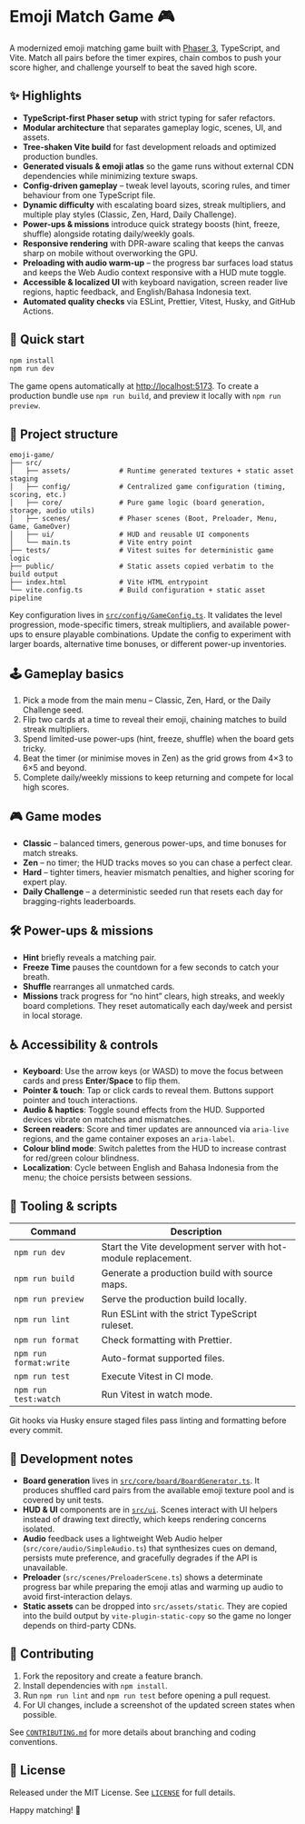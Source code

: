 # Emoji Match Game 🎮

A modernized emoji matching game built with [Phaser 3](https://phaser.io/), TypeScript, and Vite. Match all pairs before the timer expires, chain combos to push your score higher, and challenge yourself to beat the saved high score.

## ✨ Highlights

- **TypeScript-first Phaser setup** with strict typing for safer refactors.
- **Modular architecture** that separates gameplay logic, scenes, UI, and assets.
- **Tree-shaken Vite build** for fast development reloads and optimized production bundles.
- **Generated visuals & emoji atlas** so the game runs without external CDN dependencies while minimizing texture swaps.
- **Config-driven gameplay** – tweak level layouts, scoring rules, and timer behaviour from one TypeScript file.
- **Dynamic difficulty** with escalating board sizes, streak multipliers, and multiple play styles (Classic, Zen, Hard, Daily Challenge).
- **Power-ups & missions** introduce quick strategy boosts (hint, freeze, shuffle) alongside rotating daily/weekly goals.
- **Responsive rendering** with DPR-aware scaling that keeps the canvas sharp on mobile without overworking the GPU.
- **Preloading with audio warm-up** – the progress bar surfaces load status and keeps the Web Audio context responsive with a HUD mute toggle.
- **Accessible & localized UI** with keyboard navigation, screen reader live regions, haptic feedback, and English/Bahasa Indonesia text.
- **Automated quality checks** via ESLint, Prettier, Vitest, Husky, and GitHub Actions.

## 🚀 Quick start

```bash
npm install
npm run dev
```

The game opens automatically at <http://localhost:5173>. To create a production bundle use `npm run build`, and preview it locally with `npm run preview`.

## 🧱 Project structure

```
emoji-game/
├── src/
│   ├── assets/            # Runtime generated textures + static asset staging
│   ├── config/            # Centralized game configuration (timing, scoring, etc.)
│   ├── core/              # Pure game logic (board generation, storage, audio utils)
│   ├── scenes/            # Phaser scenes (Boot, Preloader, Menu, Game, GameOver)
│   ├── ui/                # HUD and reusable UI components
│   └── main.ts            # Vite entry point
├── tests/                 # Vitest suites for deterministic game logic
├── public/                # Static assets copied verbatim to the build output
├── index.html             # Vite HTML entrypoint
└── vite.config.ts         # Build configuration + static asset pipeline
```

Key configuration lives in [`src/config/GameConfig.ts`](src/config/GameConfig.ts). It validates the level progression, mode-specific timers, streak multipliers, and available power-ups to ensure playable combinations. Update the config to experiment with larger boards, alternative time bonuses, or different power-up inventories.

## 🕹️ Gameplay basics

1. Pick a mode from the main menu – Classic, Zen, Hard, or the Daily Challenge seed.
2. Flip two cards at a time to reveal their emoji, chaining matches to build streak multipliers.
3. Spend limited-use power-ups (hint, freeze, shuffle) when the board gets tricky.
4. Beat the timer (or minimise moves in Zen) as the grid grows from 4×3 to 6×5 and beyond.
5. Complete daily/weekly missions to keep returning and compete for local high scores.

## 🎮 Game modes

- **Classic** – balanced timers, generous power-ups, and time bonuses for match streaks.
- **Zen** – no timer; the HUD tracks moves so you can chase a perfect clear.
- **Hard** – tighter timers, heavier mismatch penalties, and higher scoring for expert play.
- **Daily Challenge** – a deterministic seeded run that resets each day for bragging-rights leaderboards.

## 🛠️ Power-ups & missions

- **Hint** briefly reveals a matching pair.
- **Freeze Time** pauses the countdown for a few seconds to catch your breath.
- **Shuffle** rearranges all unmatched cards.
- **Missions** track progress for “no hint” clears, high streaks, and weekly board completions. They reset automatically each day/week and persist in local storage.

## ♿ Accessibility & controls

- **Keyboard**: Use the arrow keys (or WASD) to move the focus between cards and press **Enter**/**Space** to flip them.
- **Pointer & touch**: Tap or click cards to reveal them. Buttons support pointer and touch interactions.
- **Audio & haptics**: Toggle sound effects from the HUD. Supported devices vibrate on matches and mismatches.
- **Screen readers**: Score and timer updates are announced via `aria-live` regions, and the game container exposes an `aria-label`.
- **Colour blind mode**: Switch palettes from the HUD to increase contrast for red/green colour blindness.
- **Localization**: Cycle between English and Bahasa Indonesia from the menu; the choice persists between sessions.

## 🧪 Tooling & scripts

| Command                | Description                                                    |
| ---------------------- | -------------------------------------------------------------- |
| `npm run dev`          | Start the Vite development server with hot-module replacement. |
| `npm run build`        | Generate a production build with source maps.                  |
| `npm run preview`      | Serve the production build locally.                            |
| `npm run lint`         | Run ESLint with the strict TypeScript ruleset.                 |
| `npm run format`       | Check formatting with Prettier.                                |
| `npm run format:write` | Auto-format supported files.                                   |
| `npm run test`         | Execute Vitest in CI mode.                                     |
| `npm run test:watch`   | Run Vitest in watch mode.                                      |

Git hooks via Husky ensure staged files pass linting and formatting before every commit.

## 🧰 Development notes

- **Board generation** lives in [`src/core/board/BoardGenerator.ts`](src/core/board/BoardGenerator.ts). It produces shuffled card pairs from the available emoji texture pool and is covered by unit tests.
- **HUD & UI** components are in [`src/ui`](src/ui). Scenes interact with UI helpers instead of drawing text directly, which keeps rendering concerns isolated.
- **Audio** feedback uses a lightweight Web Audio helper (`src/core/audio/SimpleAudio.ts`) that synthesizes cues on demand, persists mute preference, and gracefully degrades if the API is unavailable.
- **Preloader** (`src/scenes/PreloaderScene.ts`) shows a determinate progress bar while preparing the emoji atlas and warming up audio to avoid first-interaction delays.
- **Static assets** can be dropped into `src/assets/static`. They are copied into the build output by `vite-plugin-static-copy` so the game no longer depends on third-party CDNs.

## 🤝 Contributing

1. Fork the repository and create a feature branch.
2. Install dependencies with `npm install`.
3. Run `npm run lint` and `npm run test` before opening a pull request.
4. For UI changes, include a screenshot of the updated screen states when possible.

See [`CONTRIBUTING.md`](CONTRIBUTING.md) for more details about branching and coding conventions.

## 📄 License

Released under the MIT License. See [`LICENSE`](LICENSE) for full details.

Happy matching! 🎉
